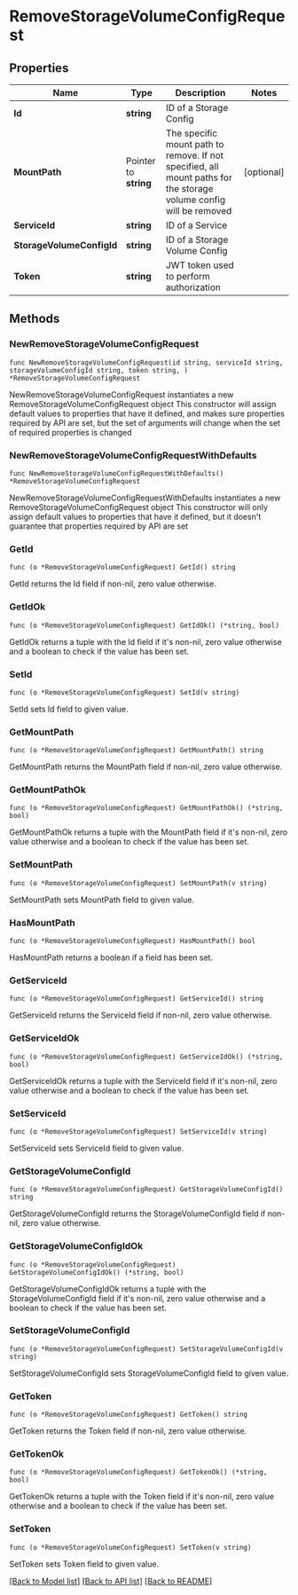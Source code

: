 # RemoveStorageVolumeConfigRequest

## Properties

Name | Type | Description | Notes
------------ | ------------- | ------------- | -------------
**Id** | **string** | ID of a Storage Config | 
**MountPath** | Pointer to **string** | The specific mount path to remove. If not specified, all mount paths for the storage volume config will be removed | [optional] 
**ServiceId** | **string** | ID of a Service | 
**StorageVolumeConfigId** | **string** | ID of a Storage Volume Config | 
**Token** | **string** | JWT token used to perform authorization | 

## Methods

### NewRemoveStorageVolumeConfigRequest

`func NewRemoveStorageVolumeConfigRequest(id string, serviceId string, storageVolumeConfigId string, token string, ) *RemoveStorageVolumeConfigRequest`

NewRemoveStorageVolumeConfigRequest instantiates a new RemoveStorageVolumeConfigRequest object
This constructor will assign default values to properties that have it defined,
and makes sure properties required by API are set, but the set of arguments
will change when the set of required properties is changed

### NewRemoveStorageVolumeConfigRequestWithDefaults

`func NewRemoveStorageVolumeConfigRequestWithDefaults() *RemoveStorageVolumeConfigRequest`

NewRemoveStorageVolumeConfigRequestWithDefaults instantiates a new RemoveStorageVolumeConfigRequest object
This constructor will only assign default values to properties that have it defined,
but it doesn't guarantee that properties required by API are set

### GetId

`func (o *RemoveStorageVolumeConfigRequest) GetId() string`

GetId returns the Id field if non-nil, zero value otherwise.

### GetIdOk

`func (o *RemoveStorageVolumeConfigRequest) GetIdOk() (*string, bool)`

GetIdOk returns a tuple with the Id field if it's non-nil, zero value otherwise
and a boolean to check if the value has been set.

### SetId

`func (o *RemoveStorageVolumeConfigRequest) SetId(v string)`

SetId sets Id field to given value.


### GetMountPath

`func (o *RemoveStorageVolumeConfigRequest) GetMountPath() string`

GetMountPath returns the MountPath field if non-nil, zero value otherwise.

### GetMountPathOk

`func (o *RemoveStorageVolumeConfigRequest) GetMountPathOk() (*string, bool)`

GetMountPathOk returns a tuple with the MountPath field if it's non-nil, zero value otherwise
and a boolean to check if the value has been set.

### SetMountPath

`func (o *RemoveStorageVolumeConfigRequest) SetMountPath(v string)`

SetMountPath sets MountPath field to given value.

### HasMountPath

`func (o *RemoveStorageVolumeConfigRequest) HasMountPath() bool`

HasMountPath returns a boolean if a field has been set.

### GetServiceId

`func (o *RemoveStorageVolumeConfigRequest) GetServiceId() string`

GetServiceId returns the ServiceId field if non-nil, zero value otherwise.

### GetServiceIdOk

`func (o *RemoveStorageVolumeConfigRequest) GetServiceIdOk() (*string, bool)`

GetServiceIdOk returns a tuple with the ServiceId field if it's non-nil, zero value otherwise
and a boolean to check if the value has been set.

### SetServiceId

`func (o *RemoveStorageVolumeConfigRequest) SetServiceId(v string)`

SetServiceId sets ServiceId field to given value.


### GetStorageVolumeConfigId

`func (o *RemoveStorageVolumeConfigRequest) GetStorageVolumeConfigId() string`

GetStorageVolumeConfigId returns the StorageVolumeConfigId field if non-nil, zero value otherwise.

### GetStorageVolumeConfigIdOk

`func (o *RemoveStorageVolumeConfigRequest) GetStorageVolumeConfigIdOk() (*string, bool)`

GetStorageVolumeConfigIdOk returns a tuple with the StorageVolumeConfigId field if it's non-nil, zero value otherwise
and a boolean to check if the value has been set.

### SetStorageVolumeConfigId

`func (o *RemoveStorageVolumeConfigRequest) SetStorageVolumeConfigId(v string)`

SetStorageVolumeConfigId sets StorageVolumeConfigId field to given value.


### GetToken

`func (o *RemoveStorageVolumeConfigRequest) GetToken() string`

GetToken returns the Token field if non-nil, zero value otherwise.

### GetTokenOk

`func (o *RemoveStorageVolumeConfigRequest) GetTokenOk() (*string, bool)`

GetTokenOk returns a tuple with the Token field if it's non-nil, zero value otherwise
and a boolean to check if the value has been set.

### SetToken

`func (o *RemoveStorageVolumeConfigRequest) SetToken(v string)`

SetToken sets Token field to given value.



[[Back to Model list]](../README.md#documentation-for-models) [[Back to API list]](../README.md#documentation-for-api-endpoints) [[Back to README]](../README.md)


